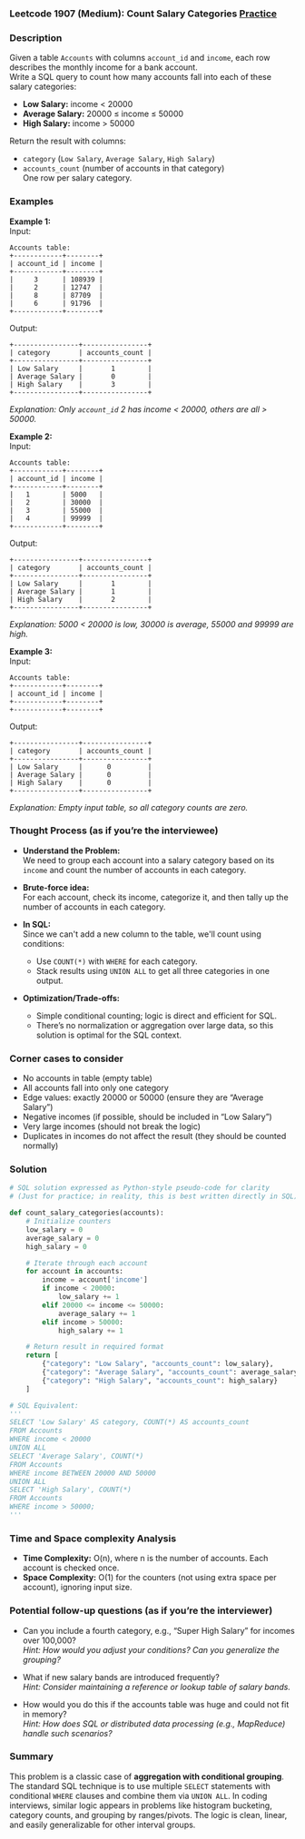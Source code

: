 ### Leetcode 1907 (Medium): Count Salary Categories [Practice](https://leetcode.com/problems/count-salary-categories)

### Description  
Given a table `Accounts` with columns `account_id` and `income`, each row describes the monthly income for a bank account.  
Write a SQL query to count how many accounts fall into each of these salary categories:
- **Low Salary:** income < 20000  
- **Average Salary:** 20000 ≤ income ≤ 50000  
- **High Salary:** income > 50000

Return the result with columns:  
- `category` (`Low Salary`, `Average Salary`, `High Salary`)
- `accounts_count` (number of accounts in that category)  
One row per salary category.

### Examples  

**Example 1:**  
Input:  
```
Accounts table:
+------------+--------+
| account_id | income |
+------------+--------+
|     3      | 108939 |
|     2      | 12747  |
|     8      | 87709  |
|     6      | 91796  |
+------------+--------+
```
Output:  
```
+----------------+----------------+
| category       | accounts_count |
+----------------+----------------+
| Low Salary     |       1        |
| Average Salary |       0        |
| High Salary    |       3        |
+----------------+----------------+
```
*Explanation: Only `account_id` 2 has income < 20000, others are all > 50000.*

**Example 2:**  
Input:  
```
Accounts table:
+------------+--------+
| account_id | income |
+------------+--------+
|   1        | 5000   |
|   2        | 30000  |
|   3        | 55000  |
|   4        | 99999  |
+------------+--------+
```
Output:  
```
+----------------+----------------+
| category       | accounts_count |
+----------------+----------------+
| Low Salary     |       1        |
| Average Salary |       1        |
| High Salary    |       2        |
+----------------+----------------+
```
*Explanation: 5000 < 20000 is low, 30000 is average, 55000 and 99999 are high.*

**Example 3:**  
Input:  
```
Accounts table:
+------------+--------+
| account_id | income |
+------------+--------+
+------------+--------+
```
Output:  
```
+----------------+----------------+
| category       | accounts_count |
+----------------+----------------+
| Low Salary     |      0         |
| Average Salary |      0         |
| High Salary    |      0         |
+----------------+----------------+
```
*Explanation: Empty input table, so all category counts are zero.*

### Thought Process (as if you’re the interviewee)  
- **Understand the Problem:**  
  We need to group each account into a salary category based on its `income` and count the number of accounts in each category.

- **Brute-force idea:**  
  For each account, check its income, categorize it, and then tally up the number of accounts in each category.

- **In SQL:**  
  Since we can't add a new column to the table, we'll count using conditions:
  - Use `COUNT(*)` with `WHERE` for each category.
  - Stack results using `UNION ALL` to get all three categories in one output.

- **Optimization/Trade-offs:**  
  - Simple conditional counting; logic is direct and efficient for SQL.
  - There’s no normalization or aggregation over large data, so this solution is optimal for the SQL context.

### Corner cases to consider  
- No accounts in table (empty table)
- All accounts fall into only one category
- Edge values: exactly 20000 or 50000 (ensure they are “Average Salary”)
- Negative incomes (if possible, should be included in “Low Salary”)
- Very large incomes (should not break the logic)
- Duplicates in incomes do not affect the result (they should be counted normally)

### Solution

```python
# SQL solution expressed as Python-style pseudo-code for clarity
# (Just for practice; in reality, this is best written directly in SQL)

def count_salary_categories(accounts):
    # Initialize counters
    low_salary = 0
    average_salary = 0
    high_salary = 0

    # Iterate through each account
    for account in accounts:
        income = account['income']
        if income < 20000:
            low_salary += 1
        elif 20000 <= income <= 50000:
            average_salary += 1
        elif income > 50000:
            high_salary += 1

    # Return result in required format
    return [
        {"category": "Low Salary", "accounts_count": low_salary},
        {"category": "Average Salary", "accounts_count": average_salary},
        {"category": "High Salary", "accounts_count": high_salary}
    ]

# SQL Equivalent:
'''
SELECT 'Low Salary' AS category, COUNT(*) AS accounts_count
FROM Accounts
WHERE income < 20000
UNION ALL
SELECT 'Average Salary', COUNT(*) 
FROM Accounts
WHERE income BETWEEN 20000 AND 50000
UNION ALL
SELECT 'High Salary', COUNT(*)
FROM Accounts
WHERE income > 50000;
'''
```

### Time and Space complexity Analysis  

- **Time Complexity:** O(n), where n is the number of accounts. Each account is checked once.
- **Space Complexity:** O(1) for the counters (not using extra space per account), ignoring input size.

### Potential follow-up questions (as if you’re the interviewer)  

- Can you include a fourth category, e.g., “Super High Salary” for incomes over 100,000?  
  *Hint: How would you adjust your conditions? Can you generalize the grouping?*

- What if new salary bands are introduced frequently?  
  *Hint: Consider maintaining a reference or lookup table of salary bands.*

- How would you do this if the accounts table was huge and could not fit in memory?  
  *Hint: How does SQL or distributed data processing (e.g., MapReduce) handle such scenarios?*

### Summary
This problem is a classic case of **aggregation with conditional grouping**. The standard SQL technique is to use multiple `SELECT` statements with conditional `WHERE` clauses and combine them via `UNION ALL`. In coding interviews, similar logic appears in problems like histogram bucketing, category counts, and grouping by ranges/pivots. The logic is clean, linear, and easily generalizable for other interval groups.